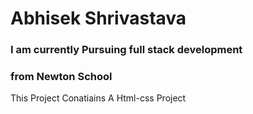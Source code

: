 <!DOCTYPE html>
<head>
    <h1>Abhisek Shrivastava</h1>
    <h3>I am currently Pursuing full stack development</h3>
    <h3>from Newton School</h3>
    <p>This Project Conatiains A Html-css Project</p>
